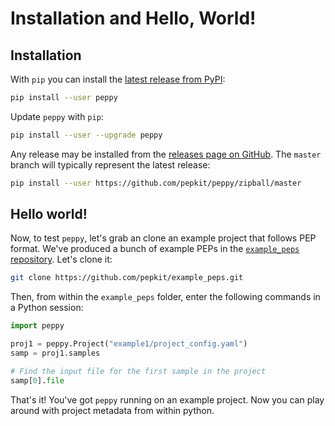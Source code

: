 # Installation and Hello, World!

## Installation

With `pip` you can install the [latest release from PyPI](https://pypi.python.org/pypi/peppy):

```bash
pip install --user peppy
```

Update `peppy` with `pip`:

```bash
pip install --user --upgrade peppy
```

Any release may be installed from the [releases page on GitHub](https://github.com/pepkit/peppy/releases).
The `master` branch will typically represent the latest release:

```bash
pip install --user https://github.com/pepkit/peppy/zipball/master
```


## Hello world!

Now, to test `peppy`, let's grab an clone an example project that follows PEP format. 
We've produced a bunch of example PEPs in the [`example_peps` repository](https://github.com/pepkit/example_peps). 
Let's clone it:

```bash
git clone https://github.com/pepkit/example_peps.git
```

Then, from within the `example_peps` folder, enter the following commands in a Python session:

```python
import peppy

proj1 = peppy.Project("example1/project_config.yaml")
samp = proj1.samples

# Find the input file for the first sample in the project
samp[0].file
```

That's it! You've got `peppy` running on an example project. 
Now you can play around with project metadata from within python. 
